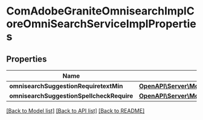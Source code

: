 # ComAdobeGraniteOmnisearchImplCoreOmniSearchServiceImplProperties

## Properties
Name | Type | Description | Notes
------------ | ------------- | ------------- | -------------
**omnisearchSuggestionRequiretextMin** | [**OpenAPI\Server\Model\ConfigNodePropertyInteger**](ConfigNodePropertyInteger.md) |  | [optional] 
**omnisearchSuggestionSpellcheckRequire** | [**OpenAPI\Server\Model\ConfigNodePropertyBoolean**](ConfigNodePropertyBoolean.md) |  | [optional] 

[[Back to Model list]](../README.md#documentation-for-models) [[Back to API list]](../README.md#documentation-for-api-endpoints) [[Back to README]](../README.md)


